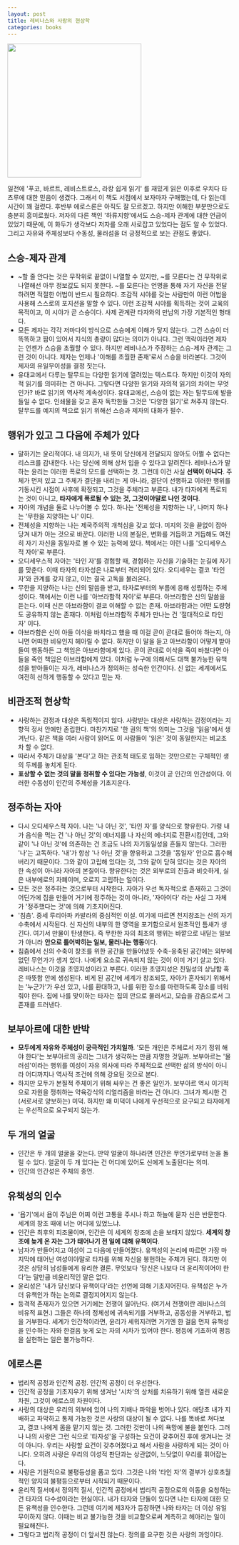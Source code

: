 ```yaml
---
layout: post
title: 레비나스와 사랑의 현상학
categories: books
---
```


<img src="{{ site.baseurl }}/thumbnails/220326.png" width="300" />

일전에 '푸코, 바르트, 레비스트로스, 라캉 쉽게 읽기' 를 재밌게 읽은 이후로 우치다 타츠루에 대한 믿음이 생겼다. 그래서 이 책도 서점에서 보자마자 구매했는데, 다 읽는데 시간이 꽤 걸렸다. 후반부 에로스론은 아직도 잘 모르겠고. 하지만 이해한 부분만으로도 충분히 흥미로웠다. 저자의 다른 책인 '하류지향'에서도 스승-제자 관계에 대한 언급이 있었기 때문에, 이 화두가 생각보다 저자를 오래 사로잡고 있었다는 점도 알 수 있었다. 그리고 자유와 주체성보다 수동성, 물러섬을 더 긍정적으로 보는 관점도 좋았다. 

## 스승-제자 관계

- ~할 줄 안다는 것은 무작위로 끝없이 나열할 수 있지만, ~를 모른다는 건 무작위로 나열해선 아무 정보값도 되지 못한다. ~를 모른다는 언명을 통해 자기 자신을 전달하려면 적절한 어법이 반드시 필요하다. 조감적 시야를 갖는 사람만이 이런 어법을 사용해 스스로의 포지션을 말할 수 있다. 이런 조감적 시야를 획득하는 것이 교육의 목적이고, 이 시야가 곧 스승이다. 사제 관계란 타자와의 만남의 가장 기본적인 형태다.
- 모든 제자는 각각 저마다의 방식으로 스승에게 이해가 닿지 않는다. 그건 스승이 더 똑똑하고 짬이 있어서 지식의 총량이 많다는 의미가 아니다. 그런 맥락이라면 제자는 언젠가 스승을 초월할 수 있다. 하지만 레비나스가 주장하는 스승-제자 관계는 그런 것이 아니다. 제자는 언제나 '이해를 초월한 존재'로서 스승을 바라본다. 그것이 제자의 유일무이성을 결정 짓는다.
- 유대교에서 다루는 탈무드는 다양한 읽기에 열려있는 텍스트다. 하지만 이것이 자의적 읽기를 의미하는 건 아니다. 그렇다면 다양한 읽기와 자의적 읽기의 차이는 무엇인가? 바로 읽기의 역사적 계속성이다. 유대교에선, 스승이 없는 자는 탈무드에 발을 들일 수 없다. 인쇄물을 갖고 혼자 독학한들 그것은 '다양한 읽기'로 쳐주지 않는다. 탈무드를 예지의 책으로 읽기 위해선 스승과 제자의 대화가 필수.

## 행위가 있고 그 다음에 주체가 있다

- 말하기는 윤리적이다. 내 의지가, 내 뜻이 당신에게 전달되지 않아도 어쩔 수 없다는 리스크를 감내한다. 나는 당신에 의해 상처 입을 수 있다고 알려진다. 레비나스가 말하는 윤리는 이러한 폭로의 모드를 선택하는 것. 그런데 이건 사실 **선택이 아니다**. 주체가 먼저 있고 그 주체가 결단을 내리는 게 아니라, 결단이 선행하고 이러한 행위를 기동시킨 시점이 사후에 확정되고, 그것을 주체라고 부른다. 내가 타자에게 폭로되는 것이 아니고, **타자에게 폭로될 수 있는 것, 그것이야말로 나인 것이다**.
- 자아의 개념을 둘로 나누어볼 수 있다. 하나는 '전체성을 지향하는 나', 나머지 하나는 '무한을 지양하는 나' 이다.
- 전체성을 지향하는 나는 제국주의적 개척심을 갖고 있다. 미지의 것을 끝없이 잡아당겨 내가 아는 것으로 바꾼다. 이러한 나의 본질은, 변화를 거듭하고 거듭해도 여전히 자기 자신을 동일자로 볼 수 있는 능력에 있다. 책에서는 이런 나를 '오디세우스적 자아'로 부른다.
- 오디세우스적 자아는 '타인 자'를 경험할 때, 경험하는 자신을 기술하는 눈길에 자기를 맞춘다. 이때 타자의 타자성은 나로부터 격리되어 있다. 오디세우는 결코 '타인 자'와 관계를 갖지 않고, 이는 결국 고독을 불러온다.
- 무한을 지양하는 나는 신의 말씀을 받고, 타자로부터의 부름에 응해 성립하는 주체성이다. 책에서는 이런 나를 '아브라함적 자아'로 부른다. 아브라함은 신의 말씀을 듣는다. 이때 신은 아브라함이 결코 이해할 수 없는 존재. 아브라함과는 어떤 도량형도 공유하지 않는 존재다. 이처럼 아브라함적 주체가 만나는 건 '절대적으로 타인 자' 이다.
- 아브라함은 신이 아들 이삭을 바치라고 했을 때 이걸 곧이 곧대로 들어야 하는지, 아니면 어떠한 비유인지 헤아릴 수 없다. 하지만 이 말을 듣고 아브라함이 어떻게 받아들여 행동하든 그 책임은 아브라함에게 있다. 곧이 곧대로 이삭을 죽여 바쳤다면 아들을 죽인 책임은 아브라함에게 있다. 이처럼 누구에 의해서도 대책 불가능한 유책성을 받아들이는 자가, 레비나스가 정의하는 성숙한 인간이다. 신 없는 세계에서도 여전히 선하게 행동할 수 있다고 믿는 자.

## 비관조적 현상학

- 사랑하는 감정과 대상은 독립적이지 않다. 사랑받는 대상은 사랑하는 감정이라는 지향적 정서 안에만 존립한다. 마찬가지로 '한 권의 책'의 의미는 그것을 '읽음'에서 생겨난다. 같은 책을 여러 사람이 읽어도 이 사람들이 '읽은' 것이 동일한지는 비교조차 할 수 없다.
- 따라서 주체가 대상을 '본다'고 하는 관조적 태도로 임하는 것만으로는 구체적인 생의 두께를 놓치게 된다.
- **표상할 수 없는 것의 말을 청취할 수 있다는 가능성**, 이것이 곧 인간의 인간성이다. 이러한 수동성이 인간의 주체성을 기초지운다.

## 정주하는 자아

- 다시 오디세우스적 자아. 나는 '나 아닌 것', '타인 자'를 양식으로 향유한다. 가령 내가 음식을 먹는 건 '나 아닌 것'의 에너지를 나 자신의 에너지로 전환시킴인데, 그와 같이 '나 아닌 것'에 의존하는 건 조금도 나의 자기동일성을 흔들지 않는다. 그러한 '나'는 고독하다. '내'가 항상 '나 아닌 것'을 향유하고 그것을 '동일자' 안으로 흡수해버리기 때문이다. 그와 같이 고립해 있다는 것, 그와 같이 닫혀 있다는 것은 자아의 한 속성이 아니라 자아의 본질이다. 향유한다는 것은 외부로의 진출과 비슷하게, 실은 내부에로의 자폐이며, 오로지 고립하는 일이다.
- 모든 것은 정주하는 것으로부터 시작한다. 자아가 우선 독자적으로 존재하고 그것이 어딘가에 집을 만들어 거기에 정주하는 것이 아니라, '자아이다' 라는 사실 그 자체가 '정주했다는 것'에 의해 기초지어진다. 
- '침츰'. 중세 루리아파 카발라의 중심적인 이설. 여기에 따르면 천지창조는 신의 자기수축에서 시작된다. 신 자신의 내부의 한 영역을 포기함으로서 원초적인 틈새가 생긴다. 여기서 만물이 탄생한다. 즉 무한한 자의 최초의 행위는 바깥으로 내딛는 일보가 아니라 **안으로 틀어박히는 일보, 물러나는 행동**이다. 
- 침츰에서 신의 수축이 창조를 위한 공간을 만들어냈듯 수축-응축된 공간에는 외부에 없던 무언가가 생겨 있다. 나에게 요소로 귀속되지 않는 것이 이미 거기 살고 있다. 레비나스는 이것을 초영지성이라고 부른다. 이러한 초영지성은 친밀성의 상냥함 혹은 따뜻함 안에 생성된다. 비게 된 공간에 세계가 창조되듯, 자아가 혼자되기 위해서는 '누군가'가 우선 있고, 나를 환대하고, 나를 위한 장소를 마련하도록 장소를 비워줘야 한다. 집에 나를 맞이하는 타자는 집의 안으로 물러서고, 모습을 감춤으로서 그 존재를 드러낸다. 

## 보부아르에 대한 반박

- **모두에게 자유와 주체성이 궁극적인 가치일까**. '모든 개인은 주체로서 자기 정위 해야 한다'는 보부아르의 공리는 그녀가 생각하는 만큼 자명한 것일까. 보부아르는 '물러섬'이라는 행위를 여성이 자유 의사에 따라 주체적으로 선택한 삶의 방식이 아니라 어디까지나 역사적 조건에 의해 강요된 것으로 본다.
- 하지만 모두가 본질적 주체이기 위해 싸우는 건 좋은 일인가. 보부아르 역시 이기적으로 자원을 쟁취하는 약육강식의 리얼리즘을 바라는 건 아니다. 그녀가 제시한 건 (서로서로 양보하는) 미덕. 하지만 왜 미덕이 나에게 우선적으로 요구되고 타자에게는 우선적으로 요구되지 않는가.

## 두 개의 얼굴

- 인간은 두 개의 얼굴을 갖는다. 만약 얼굴이 하나라면 인간은 무언가로부터 눈을 돌릴 수 있다. 얼굴이 두 개 있다는 건 어디에 있어도 신에게 노출된다는 의미.
- 인간의 인간성은 주체의 종언.

## 유책성의 인수

- '욥기'에서 욥이 주님은 어찌 이런 고통을 주시나 하고 하늘에 묻자 신은 반문한다. 세계의 창조 때에 너는 어디에 있었느냐.
- 인간은 최후의 피조물이며, 인간은 이 세계의 창조에 손을 보태지 않았다. **세계의 창조에 늦게 온 자는 그가 태어나기 전 일에 대해 유책이다**. 
- 남자가 만들어지고 여성이 그 다음에 만들어졌다. 유책성의 논리에 따르면 가장 마지막에 태어난 여성이야말로 타자를 위해 자신을 봉헌하는 주체가 된다. 하지만 이것은 상당히 남성들에게 유리한 결론. 무엇보다 '당신은 나보다 더 윤리적이어야 한다'는 말만큼 비윤리적인 말은 없다. 
- 윤리성은 '내가 당신보다 유책이다'라는 선언에 의해 기초지어진다. 유책성은 누가 더 유책인가 하는 논의로 결정지어지지 않는다.
- 등격적 존재자가 있으면 거기에는 전쟁이 일어난다. (여기서 전쟁이란 레비나스의 비유적 표현.) 그들은 하나의 정체성에 귀속되기를 거부하고, 공동성을 거부하고, 법을 거부한다. 세계가 인간적이라면, 윤리가 세워지려면 거기엔 한 걸음 먼저 유책성을 인수하는 자와 한걸음 늦게 오는 자의 시차가 있어야 한다. 평등에 기초하여 평등을 실현하는 일은 불가능하다. 

## 에로스론

- 법리적 공정과 인간적 공정. 인간적 공정이 더 우선한다.
- 인간적 공정을 기초지우기 위해 생겨난 '시차'의 상처를 치유하기 위해 열린 새로운 차원, 그것이 에로스의 차원이다.
- 사랑의 대상은 우리의 외부에 있어 나의 지배나 파악을 벗어나 있다. 애당초 내가 지배하고 파악하고 통제 가능한 것은 사랑의 대상이 될 수 없다. 나를 똑바로 쳐다보고, 결코 나에게 몸을 맡기지 않는 것. 그러한 것만이 나의 욕망에 불을 붙인다. 그러나 나의 사랑은 그런 식으로 '타자성'을 구성하는 요건이 갖추어진 후에 생겨나는 것이 아니다. 우리는 사랑할 요건이 갖추어졌다고 해서 사람을 사랑하게 되는 것이 아니다. 오히려 사랑은 우리의 이성적 판단과는 상관없이, 느닷없이 우리를 휘어잡는다.
- 사랑은 기원적으로 불평등성을 품고 있다. 그것은 나와 '타인 자'의 결부가 상호초월적인 양지의 불평등으로부터 시작되기 때문이다.
- 윤리적 질서에서 정의적 질서, 인간적 공정에서 법리적 공정으로의 이동을 요청하는 건 타자의 다수성이라는 현실이다. 내가 타자와 단둘이 있다면 나는 타자에 대한 모든 유책성을 인수한다. 그런데 여기에 제3자가 등장하면 나와 타자는 더 이상 유일무이하지 않다. 이때는 비교 불가능한 것을 비교함으로써 계측하고 헤아리는 일이 필요해진다. 
- 그렇다고 법리적 공정이 더 앞서진 않는다. 정의를 요구한 것은 사랑의 과잉이다.
